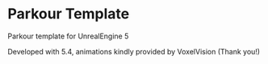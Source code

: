 # Parkour Template
Parkour template for UnrealEngine 5

Developed with 5.4, animations kindly provided by VoxelVision (Thank you!) 

